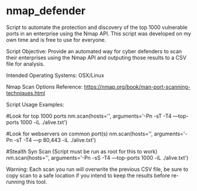 # nmap_defender
Script to automate the protection and discovery of the top 1000 vulnerable ports in an enterprise using the Nmap API. This script was developed on my own time and is free to use for everyone.

Script Objective: Provide an automated way for cyber defenders to scan their enterprises using the Nmap API and outputing those results to a CSV file for analysis.

Intended Operating Systems: OSX/Linux

Nmap Scan Options Reference: https://nmap.org/book/man-port-scanning-techniques.html

Script Usage Examples:

#Look for top 1000 ports
nm.scan(hosts='', arguments='-Pn -sT -T4 —top-ports 1000 -iL ./alive.txt')

#Look for webservers on common port(s)
nm.scan(hosts='', arguments='-Pn -sT -T4 —p 80,443 -iL ./alive.txt')

#Stealth Syn Scan (Script must be run as root for this to work)
nm.scan(hosts='', arguments='-Pn -sS -T4 —top-ports 1000 -iL ./alive.txt')

Warning: Each scan you run will overwrite the previous CSV file, be sure to copy scan to a safe location if you intend to keep the results before re-running this tool.






